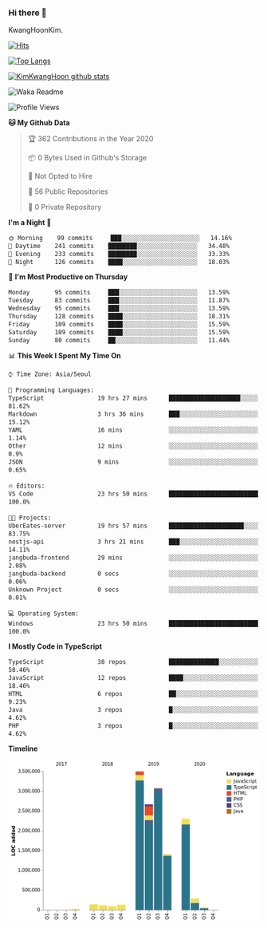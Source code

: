 ### Hi there 👋

KwangHoonKim.

[![Hits](https://hits.seeyoufarm.com/api/count/incr/badge.svg?url=https%3A%2F%2Fgithub.com%2Frhkdgns95)](https://hits.seeyoufarm.com)  

[![Top Langs](https://github-readme-stats.vercel.app/api/top-langs/?username=rhkdgns95&layout=compact)](https://github.com/anuraghazra/github-readme-stats)   

[![KimKwangHoon github stats](https://github-readme-stats.vercel.app/api?username=rhkdgns95&show_icons=true)](https://github.com/anuraghazra/github-readme-stats)  



<!--
**rhkdgns95/rhkdgns95** is a ✨ _special_ ✨ repository because its `README.md` (this file) appears on your GitHub profile.

Here are some ideas to get you started:

- 🔭 I’m currently working on ...
- 🌱 I’m currently learning ...
- 👯 I’m looking to collaborate on ...
- 🤔 I’m looking for help with ...
- 💬 Ask me about ...
- 📫 How to reach me: ...
- 😄 Pronouns: ...
- ⚡ Fun fact: ...
-->



![Waka Readme](https://github.com/rhkdgns95/rhkdgns95/workflows/Waka%20Readme/badge.svg)
<!--START_SECTION:waka-->
![Profile Views](http://img.shields.io/badge/Profile%20Views-39-blue)

**🐱 My Github Data** 

> 🏆 362 Contributions in the Year 2020
 > 
> 📦 0 Bytes Used in Github's Storage 
 > 
> 🚫 Not Opted to Hire
 > 
> 📜 56 Public Repositories
 > 
> 🔑 0 Private Repository 
 > 
**I'm a Night 🦉** 

```text
🌞 Morning    99 commits     ███░░░░░░░░░░░░░░░░░░░░░░   14.16% 
🌆 Daytime    241 commits    ████████░░░░░░░░░░░░░░░░░   34.48% 
🌃 Evening    233 commits    ████████░░░░░░░░░░░░░░░░░   33.33% 
🌙 Night      126 commits    ████░░░░░░░░░░░░░░░░░░░░░   18.03%

```
📅 **I'm Most Productive on Thursday** 

```text
Monday       95 commits     ███░░░░░░░░░░░░░░░░░░░░░░   13.59% 
Tuesday      83 commits     ███░░░░░░░░░░░░░░░░░░░░░░   11.87% 
Wednesday    95 commits     ███░░░░░░░░░░░░░░░░░░░░░░   13.59% 
Thursday     128 commits    ████░░░░░░░░░░░░░░░░░░░░░   18.31% 
Friday       109 commits    ████░░░░░░░░░░░░░░░░░░░░░   15.59% 
Saturday     109 commits    ████░░░░░░░░░░░░░░░░░░░░░   15.59% 
Sunday       80 commits     ██░░░░░░░░░░░░░░░░░░░░░░░   11.44%

```


📊 **This Week I Spent My Time On** 

```text
⌚︎ Time Zone: Asia/Seoul

💬 Programming Languages: 
TypeScript               19 hrs 27 mins      ████████████████████░░░░░   81.62% 
Markdown                 3 hrs 36 mins       ███░░░░░░░░░░░░░░░░░░░░░░   15.12% 
YAML                     16 mins             ░░░░░░░░░░░░░░░░░░░░░░░░░   1.14% 
Other                    12 mins             ░░░░░░░░░░░░░░░░░░░░░░░░░   0.9% 
JSON                     9 mins              ░░░░░░░░░░░░░░░░░░░░░░░░░   0.65%

🔥 Editors: 
VS Code                  23 hrs 50 mins      █████████████████████████   100.0%

🐱‍💻 Projects: 
UberEates-server         19 hrs 57 mins      █████████████████████░░░░   83.75% 
nestjs-api               3 hrs 21 mins       ███░░░░░░░░░░░░░░░░░░░░░░   14.11% 
jangbuda-frontend        29 mins             ░░░░░░░░░░░░░░░░░░░░░░░░░   2.08% 
jangbuda-backend         0 secs              ░░░░░░░░░░░░░░░░░░░░░░░░░   0.06% 
Unknown Project          0 secs              ░░░░░░░░░░░░░░░░░░░░░░░░░   0.01%

💻 Operating System: 
Windows                  23 hrs 50 mins      █████████████████████████   100.0%

```

**I Mostly Code in TypeScript** 

```text
TypeScript               38 repos            ██████████████░░░░░░░░░░░   58.46% 
JavaScript               12 repos            ████░░░░░░░░░░░░░░░░░░░░░   18.46% 
HTML                     6 repos             ██░░░░░░░░░░░░░░░░░░░░░░░   9.23% 
Java                     3 repos             █░░░░░░░░░░░░░░░░░░░░░░░░   4.62% 
PHP                      3 repos             █░░░░░░░░░░░░░░░░░░░░░░░░   4.62%

```


**Timeline**

![Chart not found](https://github.com/rhkdgns95/rhkdgns95/blob/master/charts/bar_graph.png) 


<!--END_SECTION:waka-->
